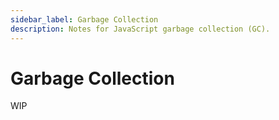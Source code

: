 ```yaml
---
sidebar_label: Garbage Collection
description: Notes for JavaScript garbage collection (GC).
---
```


# Garbage Collection

WIP
